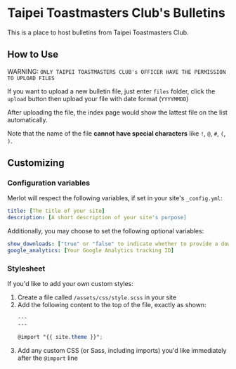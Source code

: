 # Taipei Toastmasters Club's Bulletins

This is a place to host bulletins from Taipei Toastmasters Club.

## How to Use

WARNING: `ONLY TAIPEI TOASTMASTERS CLUB's OFFICER HAVE THE PERMISSION TO UPLOAD FILES`

If you want to upload a new bulletin file, just enter `files` folder, click the `upload` button then upload your file with date format (`YYYYMMDD`)

After uploading the file, the index page would show the lattest file on the list automatically.

Note that the name of the file **cannot have special characters** like `!`, `@`, `#`, `(`, `)`.


## Customizing

### Configuration variables

Merlot will respect the following variables, if set in your site's `_config.yml`:

```yml
title: [The title of your site]
description: [A short description of your site's purpose]
```

Additionally, you may choose to set the following optional variables:

```yml
show_downloads: ["true" or "false" to indicate whether to provide a download URL]
google_analytics: [Your Google Analytics tracking ID]
```

### Stylesheet

If you'd like to add your own custom styles:

1. Create a file called `/assets/css/style.scss` in your site
2. Add the following content to the top of the file, exactly as shown:
    ```scss
    ---
    ---

    @import "{{ site.theme }}";
    ```
3. Add any custom CSS (or Sass, including imports) you'd like immediately after the `@import` line

